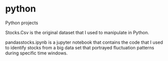 # python
Python projects

Stocks.Csv is the original dataset that I used to manipulate in Python.

pandasstocks.ipynb is a jupyter notebook that contains the code that I used to identify stocks from a big data set that portrayed fluctuation patterns during specific time windows.

